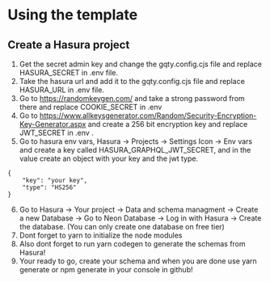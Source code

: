 # Using the template

## Create a Hasura project
1. Get the secret admin key and change the gqty.config.cjs file and replace HASURA_SECRET in .env file.
2. Take the hasura url and add it to the gqty.config.cjs file and replace HASURA_URL in .env file.
3. Go to https://randomkeygen.com/ and take a strong password from there and replace COOKIE_SECRET in .env
4. Go to https://www.allkeysgenerator.com/Random/Security-Encryption-Key-Generator.aspx and create a 256 bit encryption key and replace JWT_SECRET in .env .
5. Go to hasura env vars, Hasura -> Projects -> Settings Icon -> Env vars and create a key called HASURA_GRAPHQL_JWT_SECRET, and in the value create an object with your key and the jwt type.
```
{
    "key": "your key",
    "type": "HS256"
}
```
6. Go to Hasura -> Your project -> Data and schema managment -> Create a new Database -> Go to Neon Database -> Log in with Hasura -> Create the database. (You can only create one database on free tier)
7. Dont forget to yarn to initialize the node modules
8. Also dont forget to run yarn codegen to generate the schemas from Hasura!
9. Your ready to go, create your schema and when you are done use yarn generate or npm generate in your console in github!
